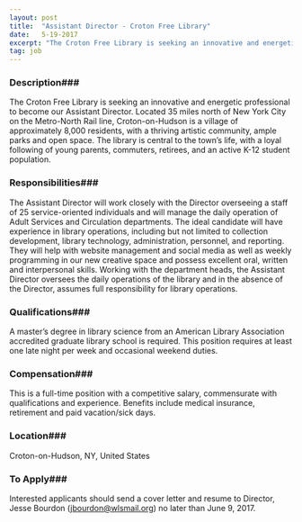 ```yaml
---
layout: post
title:  "Assistant Director - Croton Free Library"
date:   5-19-2017
excerpt: "The Croton Free Library is seeking an innovative and energetic professional to become our Assistant Director. Located 35 miles north of New York City on the Metro-North Rail line, Croton-on-Hudson is a village of approximately 8,000 residents, with a thriving artistic community, ample parks and open space. The library is..."
tag: job
---
```


### Description###

The Croton Free Library is seeking an innovative and energetic professional to become our Assistant Director.  Located 35 miles north of New York City on the Metro-North Rail line, Croton-on-Hudson is a village of approximately 8,000 residents, with a thriving artistic community, ample parks and open space. The library is central to the town’s life, with a loyal following of young parents, commuters, retirees, and an active K-12 student population.


### Responsibilities###

The Assistant Director will work closely with the Director overseeing a staff of 25 service-oriented individuals and will manage the daily operation of Adult Services and Circulation departments.  The ideal candidate will have experience in library operations, including but not limited to collection development, library technology, administration, personnel, and reporting. They will help with website management and social media as well as weekly programming in our new creative space and possess excellent oral, written and interpersonal skills.  Working with the department heads, the Assistant Director oversees the daily operations of the library and in the absence of the Director, assumes full responsibility for library operations.


### Qualifications###

A master’s degree in library science from an American Library Association accredited graduate library school is required. This position requires at least one late night per week and occasional weekend duties.


### Compensation###

This is a full-time position with a competitive salary, commensurate with qualifications and experience. Benefits include medical insurance, retirement and paid vacation/sick days.


### Location###

Croton-on-Hudson, NY, United States




### To Apply###

Interested applicants should send a cover letter and resume to Director, Jesse Bourdon (jbourdon@wlsmail.org) no later than June 9, 2017.





